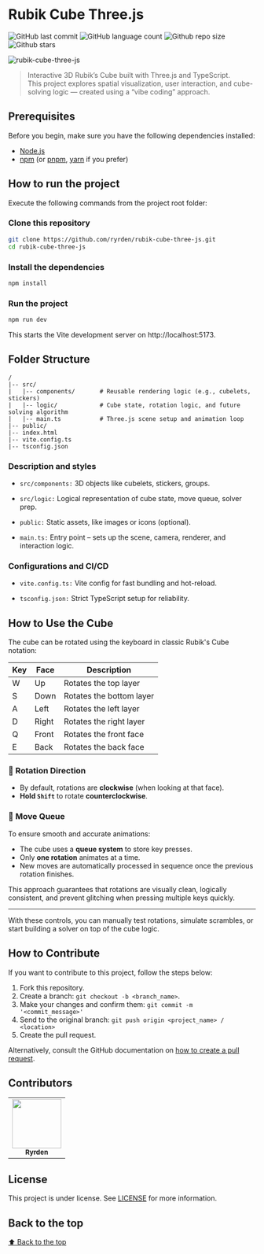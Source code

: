 # Rubik Cube Three.js

![GitHub last commit](https://img.shields.io/github/last-commit/ryrden/rubik-cube-three-js)
![GitHub language count](https://img.shields.io/github/languages/count/ryrden/rubik-cube-three-js)
![Github repo size](https://img.shields.io/github/repo-size/ryrden/rubik-cube-three-js)
![Github stars](https://img.shields.io/github/stars/ryrden/rubik-cube-three-js?style=social)

![rubik-cube-three-js](https://github.com/user-attachments/assets/c137a600-7009-4734-a45f-cb12569ad702)

> Interactive 3D Rubik’s Cube built with Three.js and TypeScript.  
> This project explores spatial visualization, user interaction, and cube-solving logic — created using a “vibe coding” approach.

## Prerequisites

Before you begin, make sure you have the following dependencies installed:

- [Node.js](https://nodejs.org/en)
- [npm](https://www.npmjs.com/) (or [pnpm](https://pnpm.io/), [yarn](https://yarnpkg.com/) if you prefer)

## How to run the project

Execute the following commands from the project root folder:

### Clone this repository

```bash
git clone https://github.com/ryrden/rubik-cube-three-js.git
cd rubik-cube-three-js
```

### Install the dependencies

```bash
npm install
```

### Run the project

```bash
npm run dev
```

This starts the Vite development server on http://localhost:5173.

## Folder Structure

```text
/
|-- src/
|   |-- components/       # Reusable rendering logic (e.g., cubelets, stickers)
|   |-- logic/            # Cube state, rotation logic, and future solving algorithm
|   |-- main.ts           # Three.js scene setup and animation loop
|-- public/
|-- index.html
|-- vite.config.ts
|-- tsconfig.json
```

### Description and styles

- `src/components:` 3D objects like cubelets, stickers, groups.

- `src/logic:` Logical representation of cube state, move queue, solver prep.

- `public:` Static assets, like images or icons (optional).

- `main.ts:` Entry point – sets up the scene, camera, renderer, and interaction logic.

### Configurations and CI/CD

- `vite.config.ts:` Vite config for fast bundling and hot-reload.

- `tsconfig.json:` Strict TypeScript setup for reliability.

## How to Use the Cube

The cube can be rotated using the keyboard in classic Rubik's Cube notation:

| Key | Face  | Description              |
| --- | ----- | ------------------------ |
| W   | Up    | Rotates the top layer    |
| S   | Down  | Rotates the bottom layer |
| A   | Left  | Rotates the left layer   |
| D   | Right | Rotates the right layer  |
| Q   | Front | Rotates the front face   |
| E   | Back  | Rotates the back face    |

### 🔄 Rotation Direction

- By default, rotations are **clockwise** (when looking at that face).
- **Hold `Shift`** to rotate **counterclockwise**.

### 🧠 Move Queue

To ensure smooth and accurate animations:

- The cube uses a **queue system** to store key presses.
- Only **one rotation** animates at a time.
- New moves are automatically processed in sequence once the previous rotation finishes.

This approach guarantees that rotations are visually clean, logically consistent, and prevent glitching when pressing multiple keys quickly.

---

With these controls, you can manually test rotations, simulate scrambles, or start building a solver on top of the cube logic.

## How to Contribute

If you want to contribute to this project, follow the steps below:

1. Fork this repository.
2. Create a branch: `git checkout -b <branch_name>`.
3. Make your changes and confirm them: `git commit -m '<commit_message>'`
4. Send to the original branch: `git push origin <project_name> / <location>`
5. Create the pull request.

Alternatively, consult the GitHub documentation on [how to create a pull request](https://help.github.com/en/github/collaborating-with-issues-and-pull-requests/creating-a-pull-request).

## Contributors

<table>
  <tr>
    <td align="center">
      <a href="https://github.com/ryrden">
        <img src="https://github.com/ryrden.png" width="100px">
        <br>
        <sub>
          <b>Ryrden</b>
        </sub>
      </a>
    </td>
  </tr>
</table>

## License

This project is under license. See [LICENSE](LICENSE) for more information.

## Back to the top

[⬆ Back to the top](#rubik-cube-threejs)
